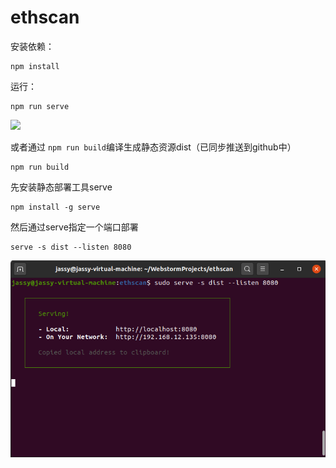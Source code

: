 # ethscan

安装依赖：

```node
npm install
```

运行：

```
npm run serve
```

![](./img/run_serve.png)

或者通过 `npm run build`编译生成静态资源dist（已同步推送到github中）

```
npm run build
```

先安装静态部署工具serve

```
npm install -g serve
```

然后通过serve指定一个端口部署

```
serve -s dist --listen 8080
```

![](./images/serve_dist.png)
